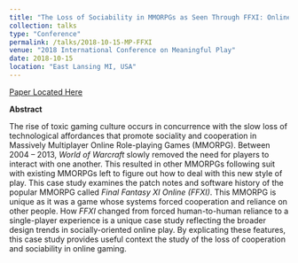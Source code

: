 ```yaml
---
title: "The Loss of Sociability in MMORPGs as Seen Through FFXI: Online"
collection: talks
type: "Conference"
permalink: /talks/2018-10-15-MP-FFXI
venue: "2018 International Conference on Meaningful Play"
date: 2018-10-15
location: "East Lansing MI, USA"
---
```


[Paper Located Here](https://www.dropbox.com/s/3qbrpofouwg1lsr/FFXI%20Submission.pdf?dl=0)

**Abstract**

The rise of toxic gaming culture occurs in concurrence with the slow loss of technological affordances that promote sociality and cooperation in Massively Multiplayer Online Role-playing Games (MMORPG). Between 2004 – 2013, *World of Warcraft* slowly removed the need for players to interact with one another. This resulted in other MMORPGs following suit with existing MMORPGs left to figure out how to deal with this new style of play. This case study examines the patch notes and software history of the popular MMORPG called *Final Fantasy XI Online (FFXI)*. This MMORPG is unique as it was a game whose systems forced cooperation and reliance on other people. How *FFXI* changed from forced human-to-human reliance to a single-player experience is a unique case study reflecting the broader design trends in socially-oriented online play. By explicating these features, this case study provides useful context the study of the loss of cooperation and sociability in online gaming.

